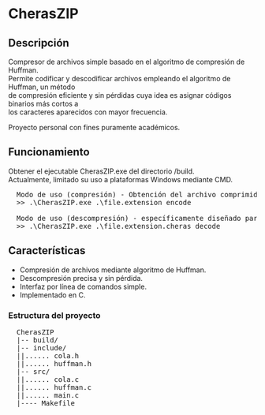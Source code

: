 # CherasZIP
## Descripción
Compresor de archivos simple basado en el algoritmo de compresión de Huffman.<br>
Permite codificar y descodificar archivos empleando el algoritmo de Huffman, un método<br>
de compresión eficiente y sin pérdidas cuya idea es asignar códigos binarios más cortos a<br>
los caracteres aparecidos con mayor frecuencia.<br>

Proyecto personal con fines puramente académicos.<br>

## Funcionamiento

Obtener el ejecutable CherasZIP.exe del directorio /build.<br>
Actualmente, limitado su uso a plataformas Windows mediante CMD.<br>
<pre>
  Modo de uso (compresión) - Obtención del archivo comprimido file.extension.cheras
  >> .\CherasZIP.exe .\file.extension encode
  
  Modo de uso (descompresión) - específicamente diseñado para archivos .cheras propios del compresor CherasZIP.
  >> .\CherasZIP.exe .\file.extension.cheras decode
</pre>

## Características
- Compresión de archivos mediante algoritmo de Huffman.
- Descompresión precisa y sin pérdida.
- Interfaz por línea de comandos simple.
- Implementado en C.

### Estructura del proyecto
<pre>
  CherasZIP
  |-- build/
  |-- include/
  ||...... cola.h
  ||...... huffman.h
  |-- src/
  ||...... cola.c
  ||...... huffman.c
  ||...... main.c
  |---- Makefile
</pre>

